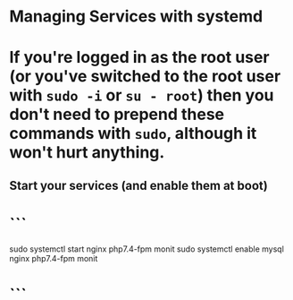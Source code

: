 # Managing Services with systemd

# If you're logged in as the root user (or you've switched to the root user with `sudo -i` or `su - root`) then you don't need to prepend these commands with `sudo`, although it won't hurt anything.
## Start your services (and enable them at boot)

# ```

sudo systemctl start nginx php7.4-fpm monit
sudo systemctl enable mysql nginx php7.4-fpm monit

# ```